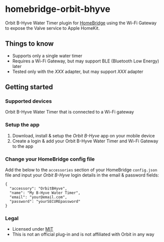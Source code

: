 # homebridge-orbit-bhyve
Orbit B-Hyve Water Timer plugin for [HomeBridge](https://github.com/nfarina/homebridge) using the Wi-Fi Gateway to expose the Valve service to Apple HomeKit.

## Things to know
* Supports only a single water timer
* Requires a Wi-Fi Gateway, but may support BLE (Bluetooth Low Energy) later
* Tested only with the *XXX* adapter, but may support *XXX* adapter

## Getting started

### Supported devices
Orbit B-Hyve Water Timer that is connected to a Wi-Fi gateway

### Setup the app
1. Download, install & setup the *Orbit B-Hyve* app on your mobile device
2. Create a login & add your Orbit B-Hyve Water Timer and Wi-Fi Gateway to the app

### Change your HomeBridge config file
Add the below to the ```accessories``` section of your HomeBridge ```config.json``` file and input your *Orbit B-Hyve* login details in the email & password fields:

```
{
  "accessory": "OrbitBHyve",
  "name": "My B-Hyve Water Timer",
  "email": "your@email.com",
  "password": "yourSECUREpassword"
}
```

### Legal
* Licensed under [MIT](LICENSE)
* This is not an official plug-in and is not affiliated with Orbit in any way
